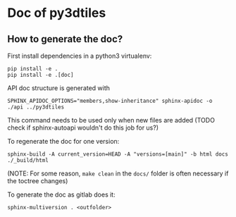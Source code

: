 # Doc of py3dtiles

## How to generate the doc?

First install dependencies in a python3 virtualenv:

```
pip install -e .
pip install -e .[doc]
```

API doc structure is generated with
```
SPHINX_APIDOC_OPTIONS="members,show-inheritance" sphinx-apidoc -o ./api ../py3dtiles
```
This command needs to be used only when new files are added (TODO check if sphinx-autoapi wouldn't do this job for us?)

To regenerate the doc for one version:

```
sphinx-build -A current_version=HEAD -A "versions=[main]" -b html docs ./_build/html
```
(NOTE: For some reason, `make clean` in the `docs/` folder is often necessary if the toctree changes)

To generate the doc as gitlab does it:

```
sphinx-multiversion . <outfolder>
```
